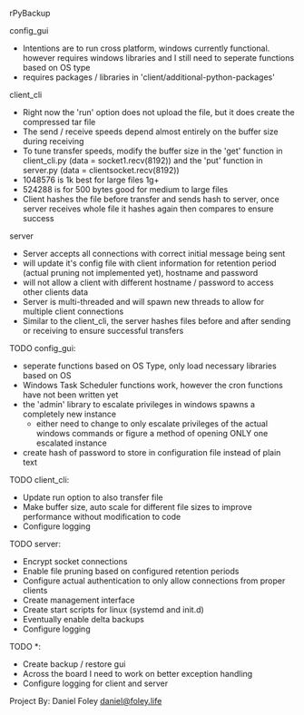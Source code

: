 rPyBackup 

config_gui 
 - Intentions are to run cross platform, windows currently functional. however requires windows libraries and I still need to seperate functions based on OS type
 - requires packages / libraries in 'client/additional-python-packages'

client_cli 
- Right now the 'run' option does not upload the file, but it does create the compressed tar file
- The send / receive speeds depend almost entirely on the buffer size during receiving
- To tune transfer speeds, modify the buffer size in the 'get' function in client_cli.py (data = socket1.recv(8192)) and the 'put' function in server.py (data = clientsocket.recv(8192))  
 - 1048576 is 1k best for large files 1g+
 - 524288 is for 500 bytes good for medium to large files
- Client hashes the file before transfer and sends hash to server, once server receives whole file it hashes again then compares to ensure success
		     
server     
- Server accepts all connections with correct initial message being sent
- will update it's config file with client information for retention period 
  (actual pruning not implemented yet), hostname and password
- will not allow a client with different hostname / password to access other clients data
- Server is multi-threaded and will spawn new threads to allow for multiple client connections
- Similar to the client_cli, the server hashes files before and after sending or receiving to ensure successful transfers

TODO config_gui:
 - seperate functions based on OS Type, only load necessary libraries based on OS
 - Windows Task Scheduler functions work, however the cron functions have not been written yet
 - the 'admin' library to escalate privileges in windows spawns a completely new instance
 	- either need to change to only escalate privileges of the actual windows commands
 	  or figure a method of opening ONLY one escalated instance
 - create hash of password to store in configuration file instead of plain text

TODO client_cli:
 - Update run option to also transfer file
 - Make buffer size, auto scale for different file sizes to improve performance without modification to code
 - Configure logging
 
TODO server:
 - Encrypt socket connections
 - Enable file pruning based on configured retention periods
 - Configure actual authentication to only allow connections from proper clients
 - Create management interface
 - Create start scripts for linux (systemd and init.d)
 - Eventually enable delta backups
 - Configure logging
 
 TODO *:
  - Create backup / restore gui
  - Across the board I need to work on better exception handling
  - Configure logging for client and server
  

Project By: Daniel Foley <daniel@foley.life>